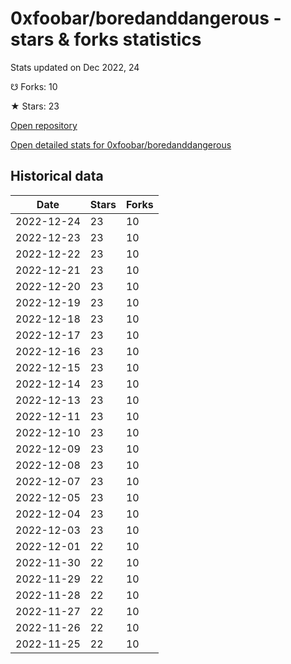 # 0xfoobar/boredanddangerous - stars & forks statistics

Stats updated on Dec 2022, 24

☋ Forks: 10

★ Stars: 23

[Open repository](https://github.com/0xfoobar/boredanddangerous)

[Open detailed stats for 0xfoobar/boredanddangerous](https://reviewgithub.com/rep/0xfoobar/boredanddangerous)

## Historical data
| Date | Stars | Forks |
|------|-------|-------|
| 2022-12-24 | 23 | 10 | 
| 2022-12-23 | 23 | 10 | 
| 2022-12-22 | 23 | 10 | 
| 2022-12-21 | 23 | 10 | 
| 2022-12-20 | 23 | 10 | 
| 2022-12-19 | 23 | 10 | 
| 2022-12-18 | 23 | 10 | 
| 2022-12-17 | 23 | 10 | 
| 2022-12-16 | 23 | 10 | 
| 2022-12-15 | 23 | 10 | 
| 2022-12-14 | 23 | 10 | 
| 2022-12-13 | 23 | 10 | 
| 2022-12-11 | 23 | 10 | 
| 2022-12-10 | 23 | 10 | 
| 2022-12-09 | 23 | 10 | 
| 2022-12-08 | 23 | 10 | 
| 2022-12-07 | 23 | 10 | 
| 2022-12-05 | 23 | 10 | 
| 2022-12-04 | 23 | 10 | 
| 2022-12-03 | 23 | 10 | 
| 2022-12-01 | 22 | 10 | 
| 2022-11-30 | 22 | 10 | 
| 2022-11-29 | 22 | 10 | 
| 2022-11-28 | 22 | 10 | 
| 2022-11-27 | 22 | 10 | 
| 2022-11-26 | 22 | 10 | 
| 2022-11-25 | 22 | 10 | 

